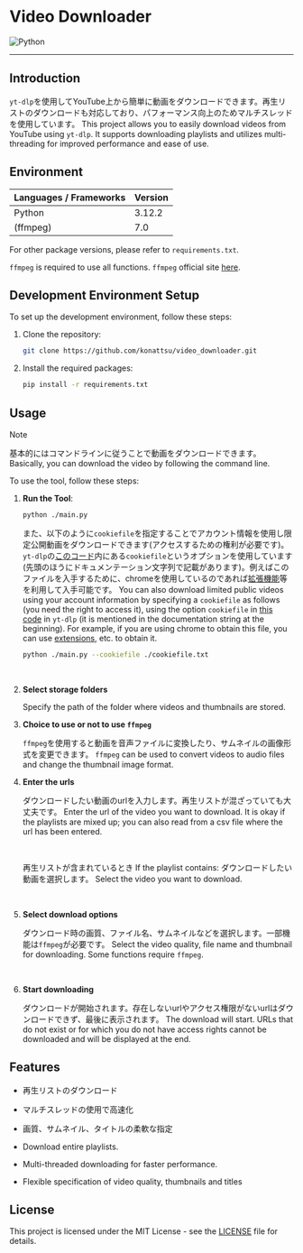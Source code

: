 # Video Downloader

![Python](https://img.shields.io/badge/-Python-F2C63C.svg?logo=python&style=for-the-badge)

___

## Introduction

`yt-dlp`を使用してYouTube上から簡単に動画をダウンロードできます。再生リストのダウンロードも対応しており、パフォーマンス向上のためマルチスレッドを使用しています。
This project allows you to easily download videos from YouTube using `yt-dlp`. It supports downloading playlists and utilizes multi-threading for improved performance and ease of use.

## Environment

| Languages / Frameworks | Version |
| ---------------------- | ------- |
| Python                 | 3.12.2  |
| (ffmpeg)               | 7.0     |

For other package versions, please refer to `requirements.txt`.

`ffmpeg` is required to use all functions.
`ffmpeg` official site [here](https://ffmpeg.org/download.html).

## Development Environment Setup

To set up the development environment, follow these steps:

1. Clone the repository:

    ```bash
    git clone https://github.com/konattsu/video_downloader.git
    ```

2. Install the required packages:

    ```bash
    pip install -r requirements.txt
    ```

## Usage

> [!NOTE]
> 基本的にはコマンドラインに従うことで動画をダウンロードできます。
> Basically, you can download the video by following the command line.

To use the tool, follow these steps:

1. **Run the Tool**:

    ```bash
    python ./main.py
    ```

    また、以下のように`cookiefile`を指定することでアカウント情報を使用し限定公開動画をダウンロードできます(アクセスするための権利が必要です)。`yt-dlp`の[このコード](https://github.com/yt-dlp/yt-dlp/blob/master/yt_dlp/YoutubeDL.py)内にある`cookiefile`というオプションを使用しています(先頭のほうにドキュメンテーション文字列で記載があります)。例えばこのファイルを入手するために、chromeを使用しているのであれば[拡張機能](https://chromewebstore.google.com/detail/get-cookiestxt-locally/cclelndahbckbenkjhflpdbgdldlbecc)等を利用して入手可能です。
    You can also download limited public videos using your account information by specifying a `cookiefile` as follows (you need the right to access it), using the option `cookiefile` in [this code](https://github.com/yt-dlp/yt-dlp/blob/master/yt_dlp/YoutubeDL.py) in `yt-dlp` (it is mentioned in the documentation string at the beginning). For example, if you are using chrome to obtain this file, you can use [extensions](https://chromewebstore.google.com/detail/get-cookiestxt-locally/cclelndahbckbenkjhflpdbgdldlbecc), etc. to obtain it.

    ```bash
    python ./main.py --cookiefile ./cookiefile.txt
    ```

    <br>

2. **Select storage folders**

    Specify the path of the folder where videos and thumbnails are stored.
    <br>

3. **Choice to use or not to use `ffmpeg`**

    `ffmpeg`を使用すると動画を音声ファイルに変換したり、サムネイルの画像形式を変更できます。
    `ffmpeg` can be used to convert videos to audio files and change the thumbnail image format.
    <br>

4. **Enter the urls**

    ダウンロードしたい動画のurlを入力します。再生リストが混ざっていても大丈夫です。
    Enter the url of the video you want to download. It is okay if the playlists are mixed up; you can also read from a csv file where the url has been entered.

    <br>

    再生リストが含まれているとき If the playlist contains:
    ダウンロードしたい動画を選択します。
    Select the video you want to download.

    <br>

5. **Select download options**

    ダウンロード時の画質、ファイル名、サムネイルなどを選択します。一部機能は`ffmpeg`が必要です。
    Select the video quality, file name and thumbnail for downloading. Some functions require `ffmpeg`.

    <br>

6. **Start downloading**

    ダウンロードが開始されます。存在しないurlやアクセス権限がないurlはダウンロードできず、最後に表示されます。
    The download will start. URLs that do not exist or for which you do not have access rights cannot be downloaded and will be displayed at the end.

## Features

- 再生リストのダウンロード
- マルチスレッドの使用で高速化
- 画質、サムネイル、タイトルの柔軟な指定

- Download entire playlists.
- Multi-threaded downloading for faster performance.
- Flexible specification of video quality, thumbnails and titles

## License

This project is licensed under the MIT License - see the [LICENSE](LICENSE) file for details.
